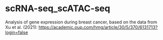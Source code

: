 # scRNA-seq_scATAC-seq
Analysis of gene expression during breast cancer, based on the data from Xu et al. (2021): https://academic.oup.com/hmg/article/30/5/370/6131713?login=false
